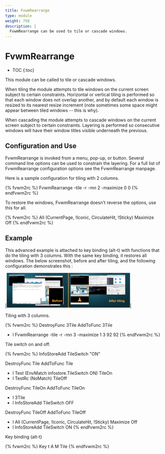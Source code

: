 ```yaml
---
title: FvwmRearrange
type: module
weight: 750
description: |
  FvwmRearrange can be used to tile or cascade windows.
---
```

# FvwmRearrange

* TOC
{:toc}

This module can be called to tile or cascade windows.

When tiling the module attempts to tile windows on the current
screen subject to certain constraints. Horizontal or vertical tiling
is performed so that each window does not overlap another,
and by default each window is resized to its nearest
resize increment (note sometimes some space might appear between
tiled windows -- this is why).

When cascading the module attempts to cascade windows on the
current screen subject to certain constraints. Layering is performed
so consecutive windows will have their window titles visible underneath
the previous.

## Configuration and Use

FvwmRearrange is invoked from a menu, pop-up, or button. Several
command line options can be used to constrain the layering. For a full
list of FvwmRearrange configuration options see the FvwmRearrange manpage.

Here is a sample configuration for tiling with 2 columns.

{% fvwm2rc %}
FvwmRearrange -tile -r -mn 2 -maximize 0 0
{% endfvwm2rc %}

To restore the windows, FvwmRearrange doesn't reverse the options,
use this for all.

{% fvwm2rc %}
All (CurrentPage, !Iconic, CirculateHit, !Sticky) Maximize Off
{% endfvwm2rc %}

## Example

This advanced example is attached to key binding (alt-t) with functions that
do the tiling with 3 columns. With the same key binding, it restores all
windows. The below screenshot, before and after tiling, and the following configuration demonstrates this :

|![image](before-after-tile.png)|

Tiling with 3 columns.

{% fvwm2rc %}
DestroyFunc 3Tile
AddToFunc 3Tile
+ I FvwmRearrange -tile -r -mn 3 -maximize 1 3 92 92
{% endfvwm2rc %}

Tile switch on and off.

{% fvwm2rc %}
InfoStoreAdd TileSwitch "ON"

DestroyFunc Tile
AddToFunc Tile
+ I Test (EnvMatch infostore.TileSwitch ON) TileOn
+ I TestRc (NoMatch) TileOff

DestroyFunc TileOn
AddToFunc TileOn
+ I 3Tile
+ I InfoStoreAdd TileSwitch OFF

DestroyFunc TileOff
AddToFunc TileOff
+ I All (CurrentPage, !Iconic, CirculateHit, !Sticky) Maximize Off
+ I InfoStoreAdd TileSwitch ON
{% endfvwm2rc %}

Key binding (alt-t)

{% fvwm2rc %}
Key t A M Tile
{% endfvwm2rc %}
